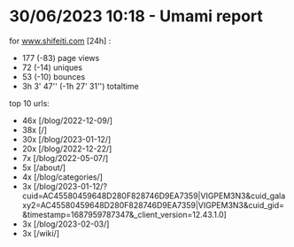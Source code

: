 # 30/06/2023 10:18 - Umami report
for www.shifeiti.com [24h] :

 - 177 (-83) page views
 - 72 (-14) uniques
 - 53 (-10) bounces
 - 3h 3' 47'' (-1h 27' 31'') totaltime


top 10 urls:
 - 46x [/blog/2022-12-09/]
 - 38x [/]
 - 30x [/blog/2023-01-12/]
 - 20x [/blog/2022-12-22/]
 - 7x [/blog/2022-05-07/]
 - 5x [/about/]
 - 4x [/blog/categories/]
 - 3x [/blog/2023-01-12/?cuid=AC45580459648D280F828746D9EA7359|VIGPEM3N3&cuid_galaxy2=AC45580459648D280F828746D9EA7359|VIGPEM3N3&cuid_gid=&timestamp=1687959787347&_client_version=12.43.1.0]
 - 3x [/blog/2023-02-03/]
 - 3x [/wiki/]


